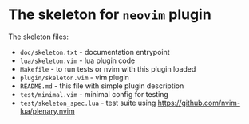 # The skeleton for `neovim` plugin

The skeleton files:
 * `doc/skeleton.txt` - documentation entrypoint
 * `lua/skeleton.vim` - lua plugin code
 * `Makefile` - to run tests or nvim with this plugin loaded
 * `plugin/skeleton.vim` - vim plugin 
 * `README.md` - this file with simple plugin description
 * `test/minimal.vim` - minimal config for testing
 * `test/skeleton_spec.lua` - test suite using https://github.com/nvim-lua/plenary.nvim
